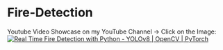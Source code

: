 # Fire-Detection
Youtube Video Showcase on my YouTube Channel -> Click on the Image:
[![Real Time Fire Detection with Python - YOLOv8 | OpenCV | PyTorch](https://i.imgur.com/1eOutCS.png)](https://www.youtube.com/watch?v=lHvDJnGtjvg)
